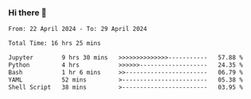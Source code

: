 ### Hi there 👋

<!--
**ututono/ututono** is a ✨ _special_ ✨ repository because its `README.md` (this file) appears on your GitHub profile.

Here are some ideas to get you started:

- 🔭 I’m currently working on ...
- 🌱 I’m currently learning ...
- 👯 I’m looking to collaborate on ...
- 🤔 I’m looking for help with ...
- 💬 Ask me about ...
- 📫 How to reach me: ...
- 😄 Pronouns: ...
- ⚡ Fun fact: ...
-->



<!--START_SECTION:waka-->

```txt
From: 22 April 2024 - To: 29 April 2024

Total Time: 16 hrs 25 mins

Jupyter        9 hrs 30 mins   >>>>>>>>>>>>>>-----------   57.88 %
Python         4 hrs           >>>>>>-------------------   24.35 %
Bash           1 hr 6 mins     >>-----------------------   06.79 %
YAML           52 mins         >------------------------   05.38 %
Shell Script   38 mins         >------------------------   03.95 %
```

<!--END_SECTION:waka-->
